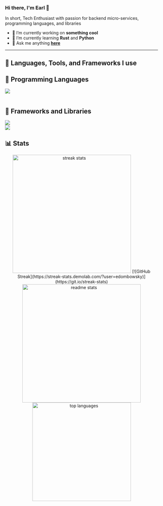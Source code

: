### Hi there, I'm Earl 👋

In short, Tech Enthusiast with passion for backend micro-services, programming languages, and libraries

- 🔭 I’m currently working on **something cool**
- 🌱 I’m currently learning **Rust** and **Python**
- 💬 Ask me anything <a href="https://github.com/edombowsky/edombowsky/issues/new"><b>here</b></a><br>

<!--
**edombowsky/edombowsky** is a ✨ _special_ ✨ repository because its `README.md` (this file) appears on your GitHub profile.

Here are some ideas to get you started:

- 🔭 I’m currently working on ...
- 🌱 I’m currently learning ...
- 👯 I’m looking to collaborate on ...
- 🤔 I’m looking for help with ...
- 💬 Ask me about ...
- 📫 How to reach me: ...
- 😄 Pronouns: ...
- ⚡ Fun fact: ...
-->

---

<h2 align="left">🧰 Languages, Tools, and Frameworks I use</h2>
<h2 align="left">🧰 Programming Languages</h2>
<div align=left>
  <img src="https://skillicons.dev/icons?i=java,scala,go,cpp,perl,rust,python,bash,html,css,markdown&perline=12" />
</div>
<br/>
<h2 align="left">🧰 Frameworks and Libraries</h2>
<div align=left>
  <img src="https://skillicons.dev/icons?i=spring,kafka,rabbitmq&perline=12" />
</div>

<!-- https://github.com/devicons/devicon -->
<div align=left>
  <img src="https://skillicons.dev/icons?i=java,spring,maven,git,linux,docker,scala,azure,postgres,go,kubernetes,c,cpp,idea,mongodb,perl,visualstudio,vscode,sublime,rust,python,kafka,rabbitmq,postman,bash,md,html,css,github,kali,ubuntu,obsidian&perline=12" />
</div>
<!--
<img align="left" alt="Java" width="30px" style="padding-right:10px;" src="https://cdn.jsdelivr.net/gh/devicons/devicon/icons/java/java-original.svg"/>
<img align="left" alt="Spring" width="30px" style="padding-right:10px;" src="https://cdn.jsdelivr.net/gh/devicons/devicon/icons/spring/spring-original.svg" />
<img align="left" alt="Git" width="30px" style="padding-right:10px;" src="https://cdn.jsdelivr.net/gh/devicons/devicon/icons/git/git-original.svg" />
<img align="left" alt="Linux" width="30px" style="padding-right:10px;" src="https://cdn.jsdelivr.net/gh/devicons/devicon/icons/linux/linux-original.svg" />
<img align="left" alt="Docker" width="30px" style="padding-right:10px;" src="https://cdn.jsdelivr.net/gh/devicons/devicon/icons/docker/docker-original.svg" />
<img align="left" alt="Scala" width="30px" style="padding-right:10px;" src="https://cdn.jsdelivr.net/gh/devicons/devicon/icons/scala/scala-original.svg" />
<img align="left" alt="Azure" width="30px" style="padding-right:10px;" src="https://cdn.jsdelivr.net/gh/devicons/devicon/icons/azure/azure-original.svg" />
<img align="left" alt="PostgreSQL" width="30px" style="padding-right:10px;" src="https://cdn.jsdelivr.net/gh/devicons/devicon/icons/postgresql/postgresql-original.svg" />
<img align="left" alt="Go" width="30px" style="padding-right:10px;" src="https://cdn.jsdelivr.net/gh/devicons/devicon/icons/go/go-original.svg" />
<img align="left" alt="Kubernetes" width="30px" style="padding-right:10px;" src="https://cdn.jsdelivr.net/gh/devicons/devicon/icons/kubernetes/kubernetes-plain.svg" />
<img align="left" alt="C" width="30px" style="padding-right:10px;" src="https://cdn.jsdelivr.net/gh/devicons/devicon/icons/c/c-original.svg" />
<img align="left" alt="C++" width="30px" style="padding-right:10px;" src="https://cdn.jsdelivr.net/gh/devicons/devicon/icons/cplusplus/cplusplus-original.svg" />
<img align="left" alt="Intellij" width="30px" style="padding-right:10px;" src="https://cdn.jsdelivr.net/gh/devicons/devicon/icons/intellij/intellij-original.svg" />
<img align="left" alt="Mongodb" width="30px" style="padding-right:10px;" src="https://cdn.jsdelivr.net/gh/devicons/devicon/icons/mongodb/mongodb-original.svg" />
<img align="left" alt="Perl" width="30px" style="padding-right:10px;" src="https://cdn.jsdelivr.net/gh/devicons/devicon/icons/perl/perl-original.svg" />
<img align="left" alt="Python" width="30px" style="padding-right:10px;" src="https://cdn.jsdelivr.net/gh/devicons/devicon/icons/python/python-original.svg" />
<img align="left" alt="Visual Studio" width="30px" style="padding-right:10px;" src="https://cdn.jsdelivr.net/gh/devicons/devicon/icons/visualstudio/visualstudio-plain.svg" />
<img align="left" alt="Visual Studio Code" width="30px" style="padding-right:10px;" src="https://cdn.jsdelivr.net/gh/devicons/devicon/icons/vscode/vscode-original.svg" />
<img align="left" alt="Rust" width="30px" style="padding-right:10px;" src="https://cdn.jsdelivr.net/gh/devicons/devicon/icons/rust/rust-plain.svg" />
<img align="left" alt="Apache Kafka" width="30px" style="padding-right:10px;" src="https://cdn.jsdelivr.net/gh/devicons/devicon/icons/apachekafka/apachekafka-original.svg" />
-->
<!--                                    
<img alt="git" src="https://img.shields.io/badge/-Git-F05032?style=flat-square&logo=git&logoColor=white" />/
<img alt="Docker" src="https://img.shields.io/badge/-Docker-2496ED?style=flat-square&logo=docker&logoColor=white" />
<img alt="Kubernetes" src="https://img.shields.io/badge/-Kubernetes-326CE5?style=flat-square&logo=kubernetes&logoColor=white" />
<img alt="Java" src="https://img.shields.io/badge/-Java-007396?style=flat-square&logo=java&logoColor=white" />
<img alt="Spring" src="https://img.shields.io/badge/-Spring-6DB33F?style=flat-square&logo=spring&logoColor=white" />
<img alt="Scala" src="https://img.shields.io/badge/-Scala-DC322F?style=flat-square&logo=scala&logoColor=white" />
<img alt="Shell" src="https://img.shields.io/badge/-Shell-FFD500?style=flat-square&logo=shell&logoColor=white" />
<img alt="Azure" src="https://img.shields.io/badge/-Azure-0089D6?style=flat-square&logo=microsoft-azure&logoColor=white" />
<img alt="PostgreSQL" src="https://img.shields.io/badge/-PostgreSQL-336791?style=flat-square&logo=postgresql&logoColor=white" />
<img alt="Go" src="https://img.shields.io/badge/-Go-00ADD8?style=flat-square&logo=go&logoColor=white" />
<img alt="Rust" src="https://img.shields.io/badge/-Rust-000000?style=flat-square&logo=rust&logoColor=white" />
<img alt="RabbitMQ" src="https://img.shields.io/badge/-Rabbitmq-FF6600?style=flat-square&logo=rabbitmq&logoColor=white" />
<img alt="Apache Kafka" src="https://img.shields.io/badge/-Apache%20Kafka-231F20?style=flat-square&logo=apache-kafka&logoColor=white" />
<img alt="Kibana" src="https://img.shields.io/badge/-Kibana-005571?style=flat-square&logo=kibana&logoColor=white" />
<img alt="Azure DevOps" src="https://img.shields.io/badge/-Azure%20DevOps-0078D7?style=flat-square&logo=azure-devops&logoColor=white" />
-->

###

<h2 align="left">📊 Stats</h2>
<div align=center>
  <img width=390 src="https://streak-stats.demolab.com/?user=edombowsky&count_private=true&theme=tokyonight&border_radius=10" alt="streak stats"/>
  [![GitHub Streak](https://streak-stats.demolab.com/?user=edombowsky)](https://git.io/streak-stats)
  <img width=390 src="https://github-readme-stats.vercel.app/api?username=edombowsky&show_icons=true&theme=tokyonight&rank_icon=github&border_radius=10" alt="readme stats" />
  <br/>
  <img width=325 align="center" src="https://github-readme-stats.vercel.app/api/top-langs/?username=edombowsky&hide=HTML&langs_count=8&layout=compact&theme=react&border_radius=10&size_weight=0.5&count_weight=0.5&exclude_repo=github-readme-stats" alt="top languages" />
</div>


<!--p align=left>
  <img src="https://github-readme-stats.vercel.app/api?username=edombowsky&show_icons=true&theme=tokyonight" alt="Earl's github stats" />
  <img src="https://github-readme-stats.vercel.app/api/top-langs?username=edombowsky&show_icons=true&locale=en&layout=compact&theme=tokyonight" alt="Top Languages" />
</p-->

<!--
Statistics taken from here: [github-readme-stats](https://github.com/anuraghazra/github-readme-stats)
Shields and badges taken from: [ShieldsIO](https://shields.io/)
Simple icons taken from here: [SimpleIcons](https://simpleicons.org/)
-->
<!--
Some intereting articles to get ideas about this page
    [How to Create a Self-Updating README.md for your GitHub Profile](https://medium.com/swlh/how-to-create-a-self-updating-readme-md-for-your-github-profile-f8b05744ca91)
    [How to create beatiful Github profile README.md](https://fullyunderstood.com/how-to-create-beautiful-github-profile-readmemd/)
    [How to Build creative ReadME for your Github Profile](https://blog.codewithgauri.tech/blog/how-to-build-creative-readme-for-your-github-profile/)
    [GitHub Profile README Generator](https://rahuldkjain.github.io/gh-profile-readme-generator/)
-->
